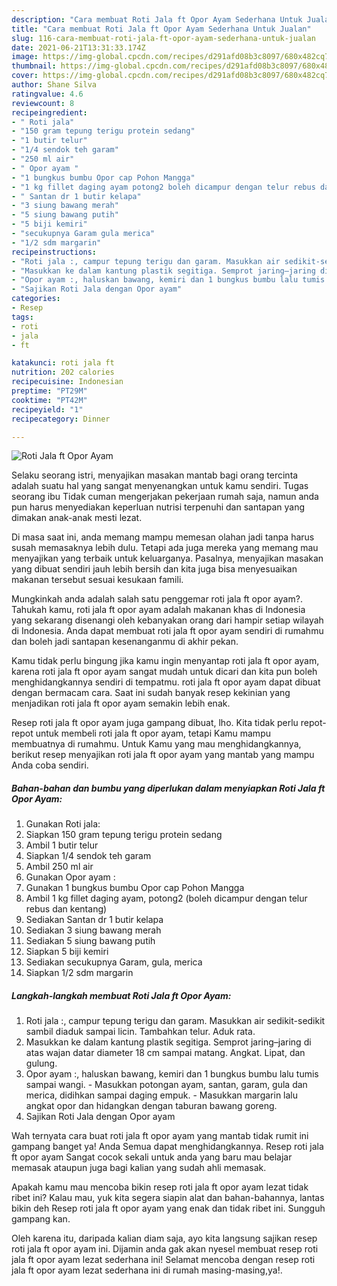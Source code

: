 ```yaml
---
description: "Cara membuat Roti Jala ft Opor Ayam Sederhana Untuk Jualan"
title: "Cara membuat Roti Jala ft Opor Ayam Sederhana Untuk Jualan"
slug: 116-cara-membuat-roti-jala-ft-opor-ayam-sederhana-untuk-jualan
date: 2021-06-21T13:31:33.174Z
image: https://img-global.cpcdn.com/recipes/d291afd08b3c8097/680x482cq70/roti-jala-ft-opor-ayam-foto-resep-utama.jpg
thumbnail: https://img-global.cpcdn.com/recipes/d291afd08b3c8097/680x482cq70/roti-jala-ft-opor-ayam-foto-resep-utama.jpg
cover: https://img-global.cpcdn.com/recipes/d291afd08b3c8097/680x482cq70/roti-jala-ft-opor-ayam-foto-resep-utama.jpg
author: Shane Silva
ratingvalue: 4.6
reviewcount: 8
recipeingredient:
- " Roti jala"
- "150 gram tepung terigu protein sedang"
- "1 butir telur"
- "1/4 sendok teh garam"
- "250 ml air"
- " Opor ayam "
- "1 bungkus bumbu Opor cap Pohon Mangga"
- "1 kg fillet daging ayam potong2 boleh dicampur dengan telur rebus dan kentang"
- " Santan dr 1 butir kelapa"
- "3 siung bawang merah"
- "5 siung bawang putih"
- "5 biji kemiri"
- "secukupnya Garam gula merica"
- "1/2 sdm margarin"
recipeinstructions:
- "Roti jala :, campur tepung terigu dan garam. Masukkan air sedikit-sedikit sambil diaduk sampai licin. Tambahkan telur. Aduk rata."
- "Masukkan ke dalam kantung plastik segitiga. Semprot jaring–jaring di atas wajan datar diameter 18 cm sampai matang. Angkat. Lipat, dan gulung."
- "Opor ayam :, haluskan bawang, kemiri dan 1 bungkus bumbu lalu tumis sampai wangi. Masukkan potongan ayam, santan, garam, gula dan merica, didihkan sampai daging empuk. Masukkan margarin lalu angkat opor dan hidangkan dengan taburan bawang goreng."
- "Sajikan Roti Jala dengan Opor ayam"
categories:
- Resep
tags:
- roti
- jala
- ft

katakunci: roti jala ft 
nutrition: 202 calories
recipecuisine: Indonesian
preptime: "PT29M"
cooktime: "PT42M"
recipeyield: "1"
recipecategory: Dinner

---
```



![Roti Jala ft Opor Ayam](https://img-global.cpcdn.com/recipes/d291afd08b3c8097/680x482cq70/roti-jala-ft-opor-ayam-foto-resep-utama.jpg)

Selaku seorang istri, menyajikan masakan mantab bagi orang tercinta adalah suatu hal yang sangat menyenangkan untuk kamu sendiri. Tugas seorang ibu Tidak cuman mengerjakan pekerjaan rumah saja, namun anda pun harus menyediakan keperluan nutrisi terpenuhi dan santapan yang dimakan anak-anak mesti lezat.

Di masa  saat ini, anda memang mampu memesan olahan jadi tanpa harus susah memasaknya lebih dulu. Tetapi ada juga mereka yang memang mau menyajikan yang terbaik untuk keluarganya. Pasalnya, menyajikan masakan yang dibuat sendiri jauh lebih bersih dan kita juga bisa menyesuaikan makanan tersebut sesuai kesukaan famili. 



Mungkinkah anda adalah salah satu penggemar roti jala ft opor ayam?. Tahukah kamu, roti jala ft opor ayam adalah makanan khas di Indonesia yang sekarang disenangi oleh kebanyakan orang dari hampir setiap wilayah di Indonesia. Anda dapat membuat roti jala ft opor ayam sendiri di rumahmu dan boleh jadi santapan kesenanganmu di akhir pekan.

Kamu tidak perlu bingung jika kamu ingin menyantap roti jala ft opor ayam, karena roti jala ft opor ayam sangat mudah untuk dicari dan kita pun boleh menghidangkannya sendiri di tempatmu. roti jala ft opor ayam dapat dibuat dengan bermacam cara. Saat ini sudah banyak resep kekinian yang menjadikan roti jala ft opor ayam semakin lebih enak.

Resep roti jala ft opor ayam juga gampang dibuat, lho. Kita tidak perlu repot-repot untuk membeli roti jala ft opor ayam, tetapi Kamu mampu membuatnya di rumahmu. Untuk Kamu yang mau menghidangkannya, berikut resep menyajikan roti jala ft opor ayam yang mantab yang mampu Anda coba sendiri.

<!--inarticleads1-->

##### Bahan-bahan dan bumbu yang diperlukan dalam menyiapkan Roti Jala ft Opor Ayam:

1. Gunakan  Roti jala:
1. Siapkan 150 gram tepung terigu protein sedang
1. Ambil 1 butir telur
1. Siapkan 1/4 sendok teh garam
1. Ambil 250 ml air
1. Gunakan  Opor ayam :
1. Gunakan 1 bungkus bumbu Opor cap Pohon Mangga
1. Ambil 1 kg fillet daging ayam, potong2 (boleh dicampur dengan telur rebus dan kentang)
1. Sediakan  Santan dr 1 butir kelapa
1. Sediakan 3 siung bawang merah
1. Sediakan 5 siung bawang putih
1. Siapkan 5 biji kemiri
1. Sediakan secukupnya Garam, gula, merica
1. Siapkan 1/2 sdm margarin




<!--inarticleads2-->

##### Langkah-langkah membuat Roti Jala ft Opor Ayam:

1. Roti jala :, campur tepung terigu dan garam. Masukkan air sedikit-sedikit sambil diaduk sampai licin. Tambahkan telur. Aduk rata.
1. Masukkan ke dalam kantung plastik segitiga. Semprot jaring–jaring di atas wajan datar diameter 18 cm sampai matang. Angkat. Lipat, dan gulung.
1. Opor ayam :, haluskan bawang, kemiri dan 1 bungkus bumbu lalu tumis sampai wangi. - Masukkan potongan ayam, santan, garam, gula dan merica, didihkan sampai daging empuk. - Masukkan margarin lalu angkat opor dan hidangkan dengan taburan bawang goreng.
1. Sajikan Roti Jala dengan Opor ayam




Wah ternyata cara buat roti jala ft opor ayam yang mantab tidak rumit ini gampang banget ya! Anda Semua dapat menghidangkannya. Resep roti jala ft opor ayam Sangat cocok sekali untuk anda yang baru mau belajar memasak ataupun juga bagi kalian yang sudah ahli memasak.

Apakah kamu mau mencoba bikin resep roti jala ft opor ayam lezat tidak ribet ini? Kalau mau, yuk kita segera siapin alat dan bahan-bahannya, lantas bikin deh Resep roti jala ft opor ayam yang enak dan tidak ribet ini. Sungguh gampang kan. 

Oleh karena itu, daripada kalian diam saja, ayo kita langsung sajikan resep roti jala ft opor ayam ini. Dijamin anda gak akan nyesel membuat resep roti jala ft opor ayam lezat sederhana ini! Selamat mencoba dengan resep roti jala ft opor ayam lezat sederhana ini di rumah masing-masing,ya!.

